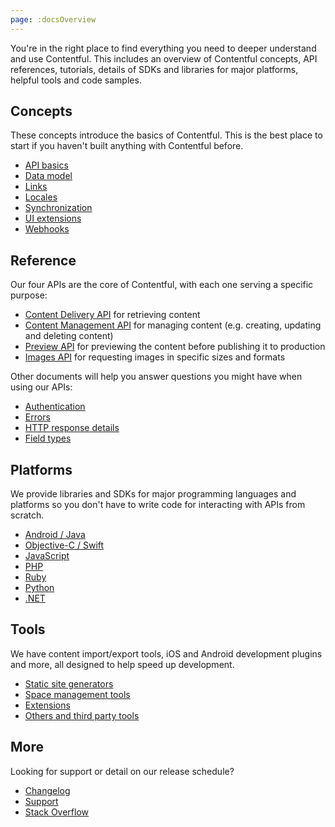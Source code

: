 ```yaml
---
page: :docsOverview
---
```


You're in the right place to find everything you need to deeper understand and use Contentful. This includes an overview of Contentful concepts, API references, tutorials, details of SDKs and libraries for major platforms, helpful tools and code samples.

## Concepts

These concepts introduce the basics of Contentful. This is the best place to start if you haven't built anything with Contentful before.

- [API basics](/developers/docs/concepts/apis/)
- [Data model](/developers/docs/concepts/data-model/)
- [Links](/developers/docs/concepts/links/)
- [Locales](/developers/docs/concepts/locales/)
- [Synchronization](/developers/docs/concepts/sync/)
- [UI extensions](/developers/docs/concepts/uiextensions/)
- [Webhooks](/developers/docs/concepts/webhooks/)

## Reference

Our four APIs are the core of Contentful, with each one serving a specific purpose:

- [Content Delivery API](/developers/docs/references/content-delivery-api/) for retrieving content
- [Content Management API](/developers/docs/references/content-management-api/) for managing content (e.g. creating, updating and deleting content)
- [Preview API](/developers/docs/references/content-preview-api/) for previewing the content before publishing it to production
- [Images API](/developers/docs/references/images-api/) for requesting images in specific sizes and formats

Other documents will help you answer questions you might have when using our APIs:

- [Authentication](/developers/docs/references/authentication/)
- [Errors](/developers/docs/references/errors/)
- [HTTP response details](/developers/docs/references/http-details/)
- [Field types](/developers/docs/references/field-type/)

## Platforms

We provide libraries and SDKs for major programming languages and platforms so you don't have to write code for interacting with APIs from scratch.

- [Android / Java](/developers/docs/android/)
- [Objective-C / Swift](/developers/docs/ios/)
- [JavaScript](/developers/docs/javascript/)
- [PHP](/developers/docs/php/)
- [Ruby](/developers/docs/ruby/)
- [Python](/developers/docs/python/)
- [.NET](/developers/docs/net/)

## Tools

We have content import/export tools, iOS and Android development plugins and more, all designed to help speed up development.

- [Static site generators](/developers/docs/tools/staticsitegenerators/)
- [Space management tools](/developers/docs/tools/spacemanagement/)
- [Extensions](/developers/docs/tools/extensions/)
- [Others and third party tools](/developers/docs/tools/others/)


## More

Looking for support or detail on our release schedule?

- [Changelog](/developers/changelog/)
- [Support](https://support.contentful.com/hc/en-us/requests/new)
- [Stack Overflow](http://stackoverflow.com/questions/tagged/contentful?sort=newest)
